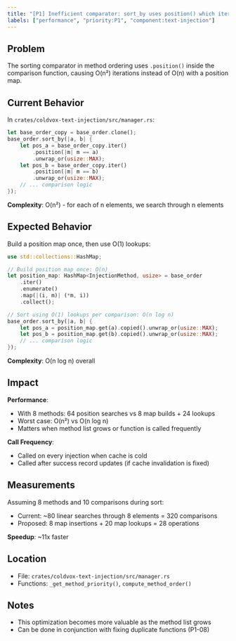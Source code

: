 ```yaml
---
title: "[P1] Inefficient comparator: sort_by uses position() which iterates"
labels: ["performance", "priority:P1", "component:text-injection"]
---
```


## Problem

The sorting comparator in method ordering uses `.position()` inside the comparison function, causing O(n²) iterations instead of O(n) with a position map.

## Current Behavior

In `crates/coldvox-text-injection/src/manager.rs`:

```rust
let base_order_copy = base_order.clone();
base_order.sort_by(|a, b| {
    let pos_a = base_order_copy.iter()
        .position(|m| m == a)
        .unwrap_or(usize::MAX);
    let pos_b = base_order_copy.iter()
        .position(|m| m == b)
        .unwrap_or(usize::MAX);
    // ... comparison logic
});
```

**Complexity**: O(n²) - for each of n elements, we search through n elements

## Expected Behavior

Build a position map once, then use O(1) lookups:

```rust
use std::collections::HashMap;

// Build position map once: O(n)
let position_map: HashMap<InjectionMethod, usize> = base_order
    .iter()
    .enumerate()
    .map(|(i, m)| (*m, i))
    .collect();

// Sort using O(1) lookups per comparison: O(n log n)
base_order.sort_by(|a, b| {
    let pos_a = position_map.get(a).copied().unwrap_or(usize::MAX);
    let pos_b = position_map.get(b).copied().unwrap_or(usize::MAX);
    // ... comparison logic
});
```

**Complexity**: O(n log n) overall

## Impact

**Performance**:
- With 8 methods: 64 position searches vs 8 map builds + 24 lookups
- Worst case: O(n²) vs O(n log n)
- Matters when method list grows or function is called frequently

**Call Frequency**:
- Called on every injection when cache is cold
- Called after success record updates (if cache invalidation is fixed)

## Measurements

Assuming 8 methods and 10 comparisons during sort:
- Current: ~80 linear searches through 8 elements = 320 comparisons
- Proposed: 8 map insertions + 20 map lookups = 28 operations

**Speedup**: ~11x faster

## Location

- File: `crates/coldvox-text-injection/src/manager.rs`
- Functions: `_get_method_priority()`, `compute_method_order()`

## Notes

- This optimization becomes more valuable as the method list grows
- Can be done in conjunction with fixing duplicate functions (P1-08)
